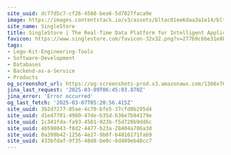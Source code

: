 ```yaml
---
site_uuid: dc77d5c7-cf26-4588-bea6-5d7027faca9e
image: https://images.contentstack.io/v3/assets/bltac01ee6daa3a1e14/blt65460a223657f85f/661047721952f027eefc0104/img_primary_opengraph_(1).png
site_name: SingleStore
title: SingleStore | The Real-Time Data Platform for Intelligent Applications
favicon: https://www.singlestore.com/favicon-32x32.png?v=277b9cbbe31e8bc416504cf3b902d430
tags:
- Lego-Kit-Engineering-Tools
- Software-Development
- Databases
- Backend-as-a-Service
- Products
og_screenshot_url: https://og-screenshots-prod.s3.amazonaws.com/1366x768/80/false/2d238e31187dd06a0fbe1c477af1007f580d954c638cd97a64e11f4e2271d69b.jpeg
jina_last_request: '2025-03-09T06:45:03.870Z'
jina_error: 'Error occurred'
og_last_fetch: '2025-03-07T05:20:56.415Z'
site_uuid: 3b2d7277-85ae-4c70-bfe5-37cfd0b295d4
site_uuid: d1e47701-4980-47de-b35d-b36e7b84179e
site_uuid: 1c341fda-fa93-4501-923b-f5d720b9dd6c
site_uuid: 4b598043-f8d2-4477-b23a-28404a786a3d
site_uuid: 0a399b42-1256-4e27-9b0f-b4816171fab9
site_uuid: 433bfdaf-9f35-48d8-be0c-6d489eb48cc7
---
```


